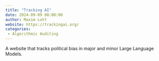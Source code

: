 ```yaml
---
title: "Tracking AI"
date: 2024-09-09 08:00:00
author: Maxim Lott
website: https://trackingai.org/
categories:
 - Algorithmic Auditing
---
```


A website that tracks political bias in major and minor Large Language Models.